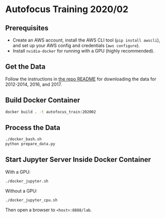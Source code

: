 # Autofocus Training 2020/02

## Prerequisites

- Create an AWS account, install the AWS CLI tool (`pip install awscli`), and set up your AWS config and credentials (`aws configure`).
- Install `nvidia-docker` for running with a GPU (highly recommended).

## Get the Data

Follow the instructions in [the repo README](../../../README.md) for downloading the data for 2012-2014, 2016, and 2017.

## Build Docker Container

```bash
docker build . -t autofocus_train:202002
```

## Process the Data

```bash
./docker_bash.sh
python prepare_data.py
```

## Start Jupyter Server Inside Docker Container

With a GPU:

```bash
./docker_jupyter.sh
```

Without a GPU:

```bash
./docker_jupyter_cpu.sh
```

Then open a browser to `<host>:8888/lab`.
